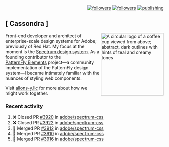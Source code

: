 <p align="right"><a rel="me" href="https://front-end.social/@castastrophe">
    <img alt="followers" title="Follow me on Mastodon" src="https://img.shields.io/mastodon/follow/109297102751309835?domain=https%3A%2F%2Ffront-end.social&label=Follow&logo=mastodon&logoColor=white&style=for-the-badge&labelColor=008080&color=006969"/></a>
  <a href="https://codepen.io/castastrophe/">
    <img alt="followers" title="Follow me on CodePen" src="https://img.shields.io/badge/23-1?color=640464&labelColor=7c007c&style=for-the-badge&logo=codepen&label=Follow"/></a>
<a href="https://castastrophe.medium.com/">
    <img alt="publishing" title="View articles on Medium" src="https://img.shields.io/badge/107-1?color=666&labelColor=444&label=subscribe&logo=medium&logoColor=white&style=for-the-badge"/></a>
</p>

## [&nbsp;Cassondra&nbsp;]

<img align="right" src="https://github-production-user-asset-6210df.s3.amazonaws.com/1840295/253016758-ba468774-1cd3-42c2-8f43-947b5eeb5edf.png" height="200" alt="A circular logo of a coffee cup viewed from above; abstract, dark outlines with hints of teal and creamy tones">

Front-end developer and architect of enterprise-scale design systems for Adobe; previously of Red Hat. My focus at the moment is the [Spectrum design system](https://github.com/adobe/spectrum-css). As a founding contributor to the [PatternFly&nbsp;Elements](https://github.com/patternfly/patternfly-elements) project&mdash;a community implementation of the PatternFly design system&mdash;I became intimately familiar with the nuances of styling web components.

Visit [allons-y.llc](http://allons-y.llc/) for more about how we might work together.

### Recent activity

<!--START_SECTION:activity-->
1. ❌ Closed PR [#3920](https://github.com/adobe/spectrum-css/pull/3920) in [adobe/spectrum-css](https://github.com/adobe/spectrum-css)
2. ❌ Closed PR [#3922](https://github.com/adobe/spectrum-css/pull/3922) in [adobe/spectrum-css](https://github.com/adobe/spectrum-css)
3. 🎉 Merged PR [#3912](https://github.com/adobe/spectrum-css/pull/3912) in [adobe/spectrum-css](https://github.com/adobe/spectrum-css)
4. 🎉 Merged PR [#3910](https://github.com/adobe/spectrum-css/pull/3910) in [adobe/spectrum-css](https://github.com/adobe/spectrum-css)
5. 🎉 Merged PR [#3916](https://github.com/adobe/spectrum-css/pull/3916) in [adobe/spectrum-css](https://github.com/adobe/spectrum-css)
<!--END_SECTION:activity-->

